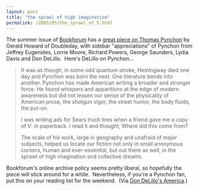 ```yaml
---
layout: post
title: "the sprawl of high imagination"
permalink: /2005/05/the_sprawl_of_h.html
---
```


The summer issue of [Bookforum](http://www.bookforum.com/) has a [great piece on Thomas Pynchon](http://www.bookforum.com/pynchon.html) by Gerald Howard of Doubleday, with sidebar "appreciations" of Pynchon from Jeffrey Eugenides, Lorrie Moore, Richard Powers, George Saunders, Lydia Davis and Don DeLillo.  Here's DeLillo on Pynchon...

> It was as though, in some odd quantum stroke, Hemingway died one day and Pynchon was born the next. One literature bends into another. Pynchon has made American writing a broader and stronger force. He found whispers and apparitions at the edge of modern awareness but did not lessen our sense of the physicality of American prose, the shotgun vigor, the street humor, the body fluids, the put-on.  
>   
> I was writing ads for Sears truck tires when a friend gave me a copy of _V_. in paperback. I read it and thought, Where did this come from?  
>   
> The scale of his work, large in geography and unafraid of major subjects, helped us locate our fiction not only in small anonymous corners, human and ever-essential, but out there as well, in the sprawl of high imagination and collective dreams.

Bookforum's online archive policy seems pretty liberal, so hopefully the piece will stick around for a while.  Nevertheless, if you're a Pynchon fan, put this on your reading list for the weekend.  (Via [Don DeLillo's America](http://www.perival.com/delillo/delillo.html).)